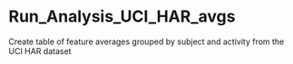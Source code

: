 # Run_Analysis_UCI_HAR_avgs
Create table of feature averages grouped by subject and activity from the UCI HAR dataset
